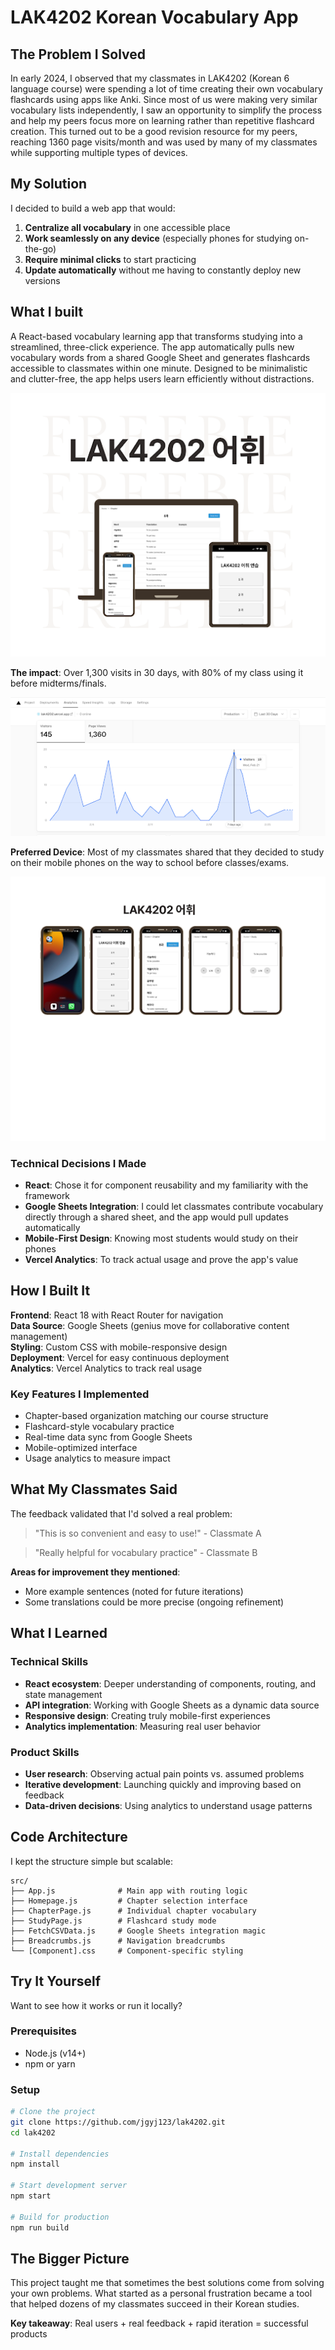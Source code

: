 # LAK4202 Korean Vocabulary App

## The Problem I Solved
In early 2024, I observed that my classmates in LAK4202 (Korean 6 language course) were spending a lot of time creating their own vocabulary flashcards using apps like Anki. Since most of us were making very similar vocabulary lists independently, I saw an opportunity to simplify the process and help my peers focus more on learning rather than repetitive flashcard creation. This turned out to be a good revision resource for my peers, reaching 1360 page visits/month and was used by many of my classmates while supporting multiple types of devices. 

## My Solution

I decided to build a web app that would:
1. **Centralize all vocabulary** in one accessible place
2. **Work seamlessly on any device** (especially phones for studying on-the-go)
3. **Require minimal clicks** to start practicing
4. **Update automatically** without me having to constantly deploy new versions


## What I built
A React-based vocabulary learning app that transforms studying into a streamlined, three-click experience. The app automatically pulls new vocabulary words from a shared Google Sheet and generates flashcards accessible to classmates within one minute. Designed to be minimalistic and clutter-free, the app helps users learn efficiently without distractions.

![Overview](./images/device-view.png)


**The impact**:
 Over 1,300 visits in 30 days, with 80% of my class using it before midterms/finals.

![Statistics](./images/user-statistics.png)

**Preferred Device**: 
Most of my classmates shared that they decided to study on their mobile phones on the way to school before classes/exams.

![Mobile View](./images/phone-view.png)


### Technical Decisions I Made
- **React**: Chose it for component reusability and my familiarity with the framework
- **Google Sheets Integration**: I could let classmates contribute vocabulary directly through a shared sheet, and the app would pull updates automatically
- **Mobile-First Design**: Knowing most students would study on their phones
- **Vercel Analytics**: To track actual usage and prove the app's value



## How I Built It

**Frontend**: React 18 with React Router for navigation  
**Data Source**: Google Sheets (genius move for collaborative content management)  
**Styling**: Custom CSS with mobile-responsive design  
**Deployment**: Vercel for easy continuous deployment  
**Analytics**: Vercel Analytics to track real usage

### Key Features I Implemented
- Chapter-based organization matching our course structure
- Flashcard-style vocabulary practice
- Real-time data sync from Google Sheets
- Mobile-optimized interface
- Usage analytics to measure impact


## What My Classmates Said

The feedback validated that I'd solved a real problem:

> "This is so convenient and easy to use!" - Classmate A

> "Really helpful for vocabulary practice" - Classmate B

**Areas for improvement they mentioned**:
- More example sentences (noted for future iterations)
- Some translations could be more precise (ongoing refinement)

## What I Learned

### Technical Skills
- **React ecosystem**: Deeper understanding of components, routing, and state management
- **API integration**: Working with Google Sheets as a dynamic data source
- **Responsive design**: Creating truly mobile-first experiences
- **Analytics implementation**: Measuring real user behavior

### Product Skills
- **User research**: Observing actual pain points vs. assumed problems
- **Iterative development**: Launching quickly and improving based on feedback
- **Data-driven decisions**: Using analytics to understand usage patterns

## Code Architecture

I kept the structure simple but scalable:

```
src/
├── App.js              # Main app with routing logic
├── Homepage.js         # Chapter selection interface
├── ChapterPage.js      # Individual chapter vocabulary
├── StudyPage.js        # Flashcard study mode
├── FetchCSVData.js     # Google Sheets integration magic
├── Breadcrumbs.js      # Navigation breadcrumbs
└── [Component].css     # Component-specific styling
```

## Try It Yourself

Want to see how it works or run it locally?

### Prerequisites
- Node.js (v14+)
- npm or yarn

### Setup
```bash
# Clone the project
git clone https://github.com/jgyj123/lak4202.git
cd lak4202

# Install dependencies
npm install

# Start development server
npm start

# Build for production
npm run build
```

## The Bigger Picture

This project taught me that sometimes the best solutions come from solving your own problems. What started as a personal frustration became a tool that helped dozens of my classmates succeed in their Korean studies.

**Key takeaway**: Real users + real feedback + rapid iteration = successful products

